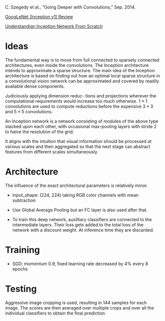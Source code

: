 C. Szegedy et al., “Going Deeper with Convolutions,” Sep. 2014.

[GoogLeNet (Inception v1) Review](https://medium.com/coinmonks/paper-review-of-googlenet-inception-v1-winner-of-ilsvlc-2014-image-classification-c2b3565a64e7)

[Understandign Inception Network From Scratch](https://www.analyticsvidhya.com/blog/2018/10/understanding-inception-network-from-scratch/)

# Ideas

The fundamental way is to move from full connected to sparsely connected architectures, even inside the convolutions. 
The Inception architecture intends to approximate a sparse structure. The main idea of the Inception architecture is based on finding out how an optimal local sparse structure in a convolutional vision network can be approximated and covered by readily available dense components.

Judiciously applying dimension reduc- tions and projections wherever the computational requirements would increase too much otherwise.
$1 \times 1$ convolutions are used to compute reductions before the expensive $3 \times3$ and $5 \times 5$ convolutions.

An Inception network is a network consisting of modules of the above type stacked upon each other, with occasional max-pooling layers with stride 2 to halve the resolution of the grid.

It aligns with the intuition that visual information should be processed at various scales and then aggregated so that the next stage can abstract features from different scales simultaneously.

# Architecture

The influence of the exact architectural parameters is relatively minor.

- Input_shape: (224, 224) taking RGB color channels with mean subtraction

- Use Global Average Pooling but an FC layer is also used after that.

- To train this deep network, auxilliary classifiers are connected to the intermediate layers. Their loss gets added to the total loss 
    of the network with a discount weight. At inference time they are discarded.

# Training

- SGD: momentum 0.9, fixed learning rate decreased by 4% every 8 epochs

# Testing

Aggressive image cropping is used, resulting in 144 samples for each image. The scores are then averaged over multiple crops and over all the individual classifiers to obtain the final prediction.
